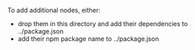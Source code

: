 To add additional nodes, either:
 - drop them in this directory and add their dependencies to ../package.json
 - add their npm package name to ../package.json
